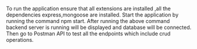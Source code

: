 To run the application ensure that all extensions are installed ,all the dependencies express,mongoose are installed.
Start the application by running the command npm start.
After running the above command backend server is running will be displayed and database will be connected.
Then go to Postman API to test all the endpoints which include crud operations.
